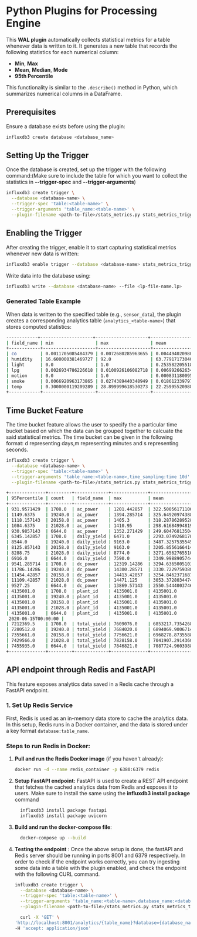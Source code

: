 # **Python Plugins for Processing Engine**

This **WAL plugin** automatically collects statistical metrics for a table whenever data is written to it. It generates a new table that records the following statistics for each numerical column:

- **Min**, **Max**  
- **Mean**, **Median**, **Mode**  
- **95th Percentile**  

This functionality is similar to the `.describe()` method in Python, which summarizes numerical columns in a DataFrame.

## **Prerequisites**

Ensure a database exists before using the plugin:

```bash
influxdb3 create database <database_name>
```

## **Setting Up the Trigger**

Once the database is created, set up the trigger with the following command:(Make sure to include the table for which you want to collect the statistics in **--trigger-spec** and **--trigger-arguments**)

```bash
influxdb3 create trigger \
  --database <database-name> \
  --trigger-spec 'table:<table-name>' \
  --trigger-arguments 'table_name:<table-name>' \
  --plugin-filename <path-to-file>/stats_metrics.py stats_metrics_trigger
```

## **Enabling the Trigger**

After creating the trigger, enable it to start capturing statistical metrics whenever new data is written:

```bash
influxdb3 enable trigger --database <database-name> stats_metrics_trigger
```

Write data into the database using:

```bash
influxdb3 write --database <database-name> --file <lp-file-name.lp>
```

### **Generated Table Example**

When data is written to the specified table (e.g., `sensor_data`), the plugin creates a corresponding analytics table (`analytics_<table-name>`) that stores computed statistics:

```bash
------------+--------------------+--------------------+-----------------------+--------------------+--------------------+---------------------+
| field_name | min                | max                | mean                  | median             | mode               | 95th_percentile    |
+------------+--------------------+--------------------+-----------------------+--------------------+--------------------+--------------------+
| co         | 0.0011705085484379 | 0.0072680285963655 | 0.004494020980943046  | 0.0043415449971564 | 0.0014023067180012 | 0.0067827228544403 |
| humidity   | 16.600000381469727 | 92.0               | 63.77917173040387     | 60.70000076293945  | 77.19999694824219  | 79.30000305175781  |
| light      | 0.0                | 1.0                | 0.25358220551831306   | 0.0                | 0.0                | 1.0                |
| lpg        | 0.0026934786226618 | 0.0100926106082718 | 0.0069926626347598594 | 0.006952254607111  | 0.003069572712416  | 0.0096004658551668 |
| motion     | 0.0                | 1.0                | 0.000831180095043637  | 0.0                | 0.0                | 0.0                |
| smoke      | 0.0066920963173865 | 0.0274389440348949 | 0.018612339797727463  | 0.0184269059272954 | 0.0076947918250824 | 0.0260121274822193 |
| temp       | 0.3000000119209289 | 28.899999618530273 | 22.259955209882623    | 22.2               | 22.2               | 27.600000381469727 |
+------------+--------------------+--------------------+-----------------------+--------------------+--------------------+--------------------+
```

## **Time Bucket Feature**

The time bucket feature allows the user to specify the a particular time bucket based on which the data can be grouped together to calcuate the said statistical metrics. The time bucket can be given in the following format: d representing days,m representing minutes and s representing seconds.
```bash
influxdb3 create trigger \
  --database <database-name> \
  --trigger-spec 'table:<table-name>' \
  --trigger-arguments 'table_name:<table-name>,time_sampling:time 10d' \
  --plugin-filename <path-to-file>/stats_metrics.py stats_metrics_trigger
```
```bash
+--------------+---------+-------------+--------------+-----------------------+--------------------+--------------+-----------+-------------------------------+---------------------+
| 95Percentile | count   | field_name  | max          | mean                  | median             | min          | mode      | time                          | time_bucket         |
+--------------+---------+-------------+--------------+-----------------------+--------------------+--------------+-----------+-------------------------------+---------------------+
| 931.9571429  | 1708.0  | ac_power    | 1201.442857  | 322.50056171106166    | 200.9875           | 0.0          | 0.0       | 2025-02-27T14:44:40.758843047 | 2020-05-06T00:00:00 |
| 1149.6375    | 19240.0 | ac_power    | 1394.285714  | 325.6492097438818     | 43.357142859999996 | 0.0          | 0.0       | 2025-02-27T14:44:40.758843047 | 2020-05-16T00:00:00 |
| 1118.157143  | 20158.0 | ac_power    | 1405.3       | 318.287862895283      | 60.3125            | 0.0          | 0.0       | 2025-02-27T14:44:40.758843047 | 2020-05-26T00:00:00 |
| 1084.6375    | 21028.0 | ac_power    | 1410.95      | 298.6168499481945     | 29.986607145       | 0.0          | 0.0       | 2025-02-27T14:44:40.758843047 | 2020-06-05T00:00:00 |
| 930.9857143  | 6644.0  | ac_power    | 1352.271429  | 249.6047681350431     | 0.0                | 0.0          | 0.0       | 2025-02-27T14:44:40.758843047 | 2020-06-15T00:00:00 |
| 6345.142857  | 1708.0  | daily_yield | 6471.0       | 2293.074926817813     | 1159.625           | 0.0          | 0.0       | 2025-02-27T14:44:40.758843047 | 2020-05-06T00:00:00 |
| 8544.0       | 19240.0 | daily_yield | 9163.0       | 3487.325753554537     | 2922.2589285       | 0.0          | 0.0       | 2025-02-27T14:44:40.758843047 | 2020-05-16T00:00:00 |
| 8125.857143  | 20158.0 | daily_yield | 9163.0       | 3205.855616641442     | 2319.0535715       | 0.0          | 0.0       | 2025-02-27T14:44:40.758843047 | 2020-05-26T00:00:00 |
| 8288.75      | 21028.0 | daily_yield | 8774.0       | 3271.6562765510353    | 2560.5             | 0.0          | 0.0       | 2025-02-27T14:44:40.758843047 | 2020-06-05T00:00:00 |
| 6916.0       | 6644.0  | daily_yield | 7590.0       | 3349.9988905744954    | 3828.5089285       | 0.0          | 0.0       | 2025-02-27T14:44:40.758843047 | 2020-06-15T00:00:00 |
| 9541.285714  | 1708.0  | dc_power    | 12319.14286  | 3294.636500510388     | 2050.205357        | 0.0          | 0.0       | 2025-02-27T14:44:40.758843047 | 2020-05-06T00:00:00 |
| 11786.14286  | 19240.0 | dc_power    | 14300.28571  | 3330.722975938894     | 448.2857143        | 0.0          | 0.0       | 2025-02-27T14:44:40.758843047 | 2020-05-16T00:00:00 |
| 11454.42857  | 20158.0 | dc_power    | 14413.42857  | 3254.8462371687065    | 622.91964285       | 0.0          | 0.0       | 2025-02-27T14:44:40.758843047 | 2020-05-26T00:00:00 |
| 11109.42857  | 21028.0 | dc_power    | 14471.125    | 3053.3728034474943    | 310.5357143        | 0.0          | 0.0       | 2025-02-27T14:44:40.758843047 | 2020-06-05T00:00:00 |
| 9527.25      | 6644.0  | dc_power    | 13869.57143  | 2550.5444003746293    | 0.0                | 0.0          | 0.0       | 2025-02-27T14:44:40.758843047 | 2020-06-15T00:00:00 |
| 4135001.0    | 1708.0  | plant_id    | 4135001.0    | 4135001.0             | 4135001.0          | 4135001.0    | 4135001.0 | 2025-02-27T14:44:40.758843047 | 2020-05-06T00:00:00 |
| 4135001.0    | 19240.0 | plant_id    | 4135001.0    | 4135001.0             | 4135001.0          | 4135001.0    | 4135001.0 | 2025-02-27T14:44:40.758843047 | 2020-05-16T00:00:00 |
| 4135001.0    | 20158.0 | plant_id    | 4135001.0    | 4135001.0             | 4135001.0          | 4135001.0    | 4135001.0 | 2025-02-27T14:44:40.758843047 | 2020-05-26T00:00:00 |
| 4135001.0    | 21028.0 | plant_id    | 4135001.0    | 4135001.0             | 4135001.0          | 4135001.0    | 4135001.0 | 2025-02-27T14:44:40.758843047 | 2020-06-05T00:00:00 |
| 4135001.0    | 6644.0  | plant_id    | 4135001.0    | 4135001.0             | 4135001.0          | 4135001.0    | 4135001.0 | 2025-02-27T14:44:40.758843047 | 2020-06-15T00:00:00 |
 2020-06-15T00:00:00 |
| 7212369.5    | 1708.0  | total_yield | 7609076.0    | 6853217.735426814     | 7023181.5715       | 6183645.0    | 7206408.0 | 2025-02-27T14:44:40.758843047 | 2020-05-06T00:00:00 |
| 7280512.0    | 19240.0 | total_yield | 7684020.0    | 6894069.900671478     | 7064201.0          | 6190002.0    | 6555136.0 | 2025-02-27T14:44:40.758843047 | 2020-05-16T00:00:00 |
| 7355661.0    | 20158.0 | total_yield | 7756621.0    | 6968278.873558895     | 7140899.0          | 6264579.0    | 0.0       | 2025-02-27T14:44:40.758843047 | 2020-05-26T00:00:00 |
| 7429566.0    | 21028.0 | total_yield | 7828158.0    | 7041907.29143604      | 7213001.0          | 6337019.0    | 0.0       | 2025-02-27T14:44:40.758843047 | 2020-06-05T00:00:00 |
| 7455935.0    | 6644.0  | total_yield | 7846821.0    | 7087724.960398853     | 7256784.4465       | 6407683.0    | 7281035.0 | 2025-02-27T14:44:40.758843047 | 2020-06-15T00:00:00 |
+--------------+---------+-------------+--------------+-----------------------+--------------------+--------------+-----------+-------------------------------+---------------------+
```

## API endpoint through Redis and FastAPI 
This feature exposes analytics data saved in a Redis cache through a FastAPI endpoint. 

### **1. Set Up Redis Service**

First, Redis is used as an in-memory data store to cache the analytics data. In this setup, Redis runs in a Docker container, and the data is stored under a key format `database:table_name`.

### Steps to run Redis in Docker:
1. **Pull and run the Redis Docker image** (if you haven't already):
   ```bash
   docker run -d --name redis_container -p 6380:6379 redis
   ```

2. **Setup FastAPI endpoint:**  FastAPI is used to create a REST API endpoint that fetches the cached analytics data from Redis and exposes it to users. Make sure to install the same using the **influxdb3 install package** command
    ```bash 
      influxdb3 install package fastapi
      influxdb3 install package uvicorn
    ```

3. **Build and run the docker-compose file**:
    ```bash 
      docker-compose up --build
    ```
4. **Testing the endpoint** : Once the above setup is done, the fastAPI and Redis server should be running in ports 8001 and 6379 respectively. In order to check if the endpoint works correctly, you can try ingesting some data into a table with the plugin enabled, and check the endpoint with the following CURL command.

    ```bash
    influxdb3 create trigger \
      --database <database-name> \
      --trigger-spec 'table:<table-name>' \
      --trigger-arguments 'table_name:<table-name>,database_name:<database_name>' \
      --plugin-filename <path-to-file>/stats_metrics.py stats_metrics_trigger
    ```
    ```bash
      curl -X 'GET' \
    'http://localhost:8001/analytics/{table_name}?database={database_name}' \
    -H 'accept: application/json'
    ```


